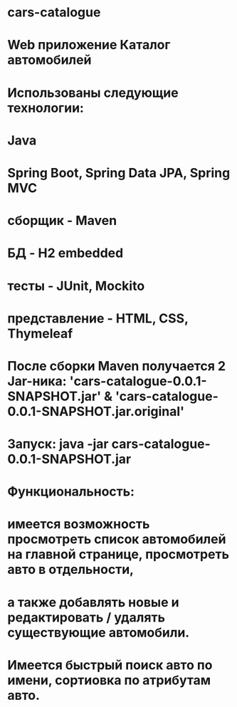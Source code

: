 # cars-catalogue
# Web приложение Каталог автомобилей

# Использованы следующие технологии:
# Java 
# Spring Boot, Spring Data JPA, Spring MVC
# сборщик - Maven 
# БД - H2 embedded
# тесты - JUnit, Mockito
# представление - HTML, CSS, Thymeleaf

# После сборки Maven получается 2 Jar-ника: 'cars-catalogue-0.0.1-SNAPSHOT.jar' & 'cars-catalogue-0.0.1-SNAPSHOT.jar.original'
# Запуск: java -jar cars-catalogue-0.0.1-SNAPSHOT.jar

# Функциональность:
# имеется возможность просмотреть список автомобилей на главной странице, просмотреть авто в отдельности,
# а также добавлять новые и редактировать / удалять существующие автомобили.
# Имеется быстрый поиск авто по имени, сортиовка по атрибутам авто.
